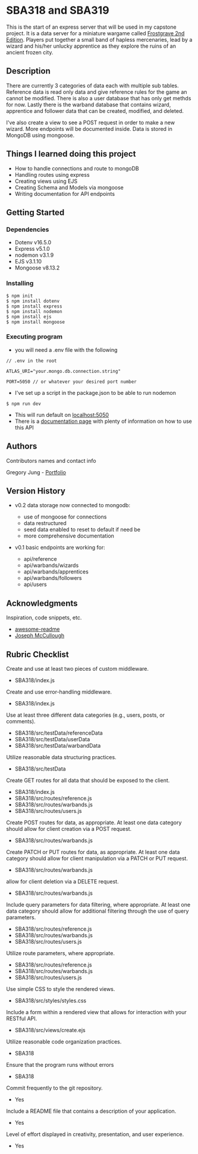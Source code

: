 # SBA318 and SBA319

This is the start of an express server that will be used in my capstone project. It is a data server for a miniature wargame called [Frostgrave 2nd Edition](https://boardgamegeek.com/boardgame/317519/frostgrave-second-edition). Players put together a small band of hapless mercenaries, lead by a wizard and his/her unlucky apprentice as they explore the ruins of an ancient frozen city.

## Description

There are currently 3 categories of data each with multiple sub tables. Reference data is read only data and give reference rules for the game an cannot be modified. There is also a user database that has only get methds for now. Lastly there is the warband database that contains wizard, apprentice and follower data that can be created, modified, and deleted.

I've also create a view to see a POST request in order to make a new wizard. More endpoints will be documented inside. Data is stored in MongoDB using mongoose.

## Things I learned doing this project

- How to handle connections and route to mongoDB
- Handling routes using express
- Creating views using EJS
- Creating Schema and Models via mongoose
- Writing documentation for API endpoints

## Getting Started

### Dependencies

- Dotenv v16.5.0
- Express v5.1.0
- nodemon v3.1.9
- EJS v3.1.10
- Mongoose v8.13.2

### Installing

```
$ npm init
$ npm install dotenv
$ npm install express
$ npm install nodemon
$ npm install ejs
$ npm install mongoose
```

### Executing program

- you will need a .env file with the following

```
// .env in the root

ATLAS_URI="your.mongo.db.connection.string"

PORT=5050 // or whatever your desired port number

```

- I've set up a script in the package.json to be able to run nodemon

```
$ npm run dev
```

- This will run default on [localhost:5050](http://localhost:5050/)
- There is a [documentation page](http://localhost:5050/documentation) with plenty of information on how to use this API

## Authors

Contributors names and contact info

Gregory Jung - [Portfolio](https://tenor2000.github.io/react-portfolio/)

## Version History

- v0.2 data storage now connected to mongodb:

  - use of mongoose for connections
  - data restructured
  - seed data enabled to reset to default if need be
  - more comprehensive documentation

- v0.1 basic endpoints are working for:
  - api/reference
  - api/warbands/wizards
  - api/warbands/apprentices
  - api/warbands/followers
  - api/users

## Acknowledgments

Inspiration, code snippets, etc.

- [awesome-readme](https://github.com/matiassingers/awesome-readme)
- [Joseph McCullough](https://www.josephamccullough.com/)

## Rubric Checklist

Create and use at least two pieces of custom middleware.

- SBA318/index.js

Create and use error-handling middleware.

- SBA318/index.js

Use at least three different data categories (e.g., users, posts, or comments).

- SBA318/src/testData/referenceData
- SBA318/src/testData/userData
- SBA318/src/testData/warbandData

Utilize reasonable data structuring practices.

- SBA318/src/testData

Create GET routes for all data that should be exposed to the client.

- SBA318/index.js
- SBA318/src/routes/reference.js
- SBA318/src/routes/warbands.js
- SBA318/src/routes/users.js

Create POST routes for data, as appropriate. At least one data category should allow for client creation via a POST request.

- SBA318/src/routes/warbands.js

Create PATCH or PUT routes for data, as appropriate. At least one data category should allow for client manipulation via a PATCH or PUT request.

- SBA318/src/routes/warbands.js

allow for client deletion via a DELETE request.

- SBA318/src/routes/warbands.js

Include query parameters for data filtering, where appropriate. At least one data category should allow for additional filtering through the use of query parameters.

- SBA318/src/routes/reference.js
- SBA318/src/routes/warbands.js
- SBA318/src/routes/users.js

Utilize route parameters, where appropriate.

- SBA318/src/routes/reference.js
- SBA318/src/routes/warbands.js
- SBA318/src/routes/users.js

Use simple CSS to style the rendered views.

- SBA318/src/styles/styles.css

Include a form within a rendered view that allows for interaction with your RESTful API.

- SBA318/src/views/create.ejs

Utilize reasonable code organization practices.

- SBA318

Ensure that the program runs without errors

- SBA318

Commit frequently to the git repository.

- Yes

Include a README file that contains a description of your application.

- Yes

Level of effort displayed in creativity, presentation, and user experience.

- Yes
